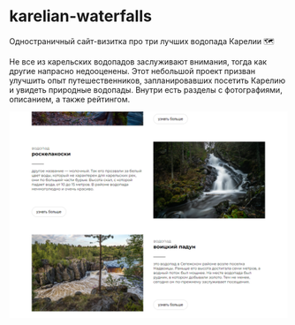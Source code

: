 # karelian-waterfalls

Одностраничный сайт-визитка про три лучших водопада Карелии 🗺


Не все из карельских водопадов заслуживают внимания, тогда как другие напрасно недооценены. Этот небольшой проект призван улучшить опыт путешественников, запланировавших посетить Карелию и увидеть природные водопады. Внутри есть разделы с фотографиями, описанием, а также рейтингом.

![Скриншот проекта](/images/project-screenshot.png)
